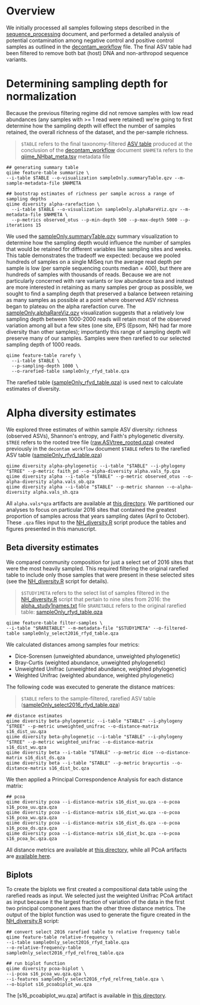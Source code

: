 
# Overview
We initially processed all samples following steps described in the [sequence_processing](https://github.com/devonorourke/nhguano/blob/master/docs/sequence_processing.md) document, and performed a detailed analysis of potential contamination among negative control and positive control samples as outlined in the [decontam_workflow](https://github.com/devonorourke/nhguano/blob/master/docs/decontam_workflow.md) file. The final ASV table had been filtered to remove both bat (host) DNA and non-arthropod sequence variants.

# Determining sampling depth for normalization
Because the previous filtering regime did not remove samples with low read abundances (any samples with >= 1 read were retained) we're going to first determine how the sampling depth will effect the number of samples retained, the overall richness of the dataset, and the per-sample richness.
> `$TABLE` refers to the final taxonomy-filtered [ASV table](https://github.com/devonorourke/nhguano/data/qiime_qza/ASVtable/sampleOnly_arthOnly_table.qza) produced at the conclusion of the [decontam_workflow](https://github.com/devonorourke/nhguano/blob/master/docs/decontam_workflow.md) document
> `$NHMETA` refers to the [qiime_NHbat_meta.tsv](https://github.com/devonorourke/nhguano/data/metadata/qiime_NHbat_meta.tsv) metadata file

```
## generating summary table
qiime feature-table summarize \
--i-table $TABLE --o-visualization sampleOnly.summaryTable.qzv --m-sample-metadata-file $NHMETA

## bootstrap estimates of richness per sample across a range of sampling depths
qiime diversity alpha-rarefaction \
  --i-table $TABLE --o-visualization sampleOnly.alphaRareViz.qzv --m-metadata-file $NHMETA \
  --p-metrics observed_otus --p-min-depth 500 --p-max-depth 5000 --p-iterations 15
```

We used the [sampleOnly.summaryTable.qzv](https://github.com/devonorourke/nhguano/data/qiime_qzv/table_sumry/sampleOnly.summaryTable.qzv) summary visualization to determine how the sampling depth would influence the number of samples that would be retained for different variables like sampling sites and weeks. This table demonstrates the tradeoff we expected: because we pooled hundreds of samples on a single MiSeq run the average read depth per sample is low (per sample sequencing counts median = 400), but there are hundreds of samples with thousands of reads. Because we are not particularly concerned with rare variants or low abundance taxa and instead are more interested in retaining as many samples per group as possible, we sought to find a sampling depth that preserved a balance between retaining as many samples as possible at a point where observed ASV richness began to plateau on the alpha rarefaction curve. The [sampleOnly.alphaRareViz.qzv](https://github.com/devonorourke/nhguano/data/qiime_qzv/alpha_viz/sampleOnly.alphaRareViz.qzv) visualization suggests that a relatively low sampling depth between 1000-2000 reads will retain most of the observed variation among all but a few sites (one site, EPS (Epsom, NH) had far more diversity than other samples); importantly this range of sampling depth will preserve many of our samples. Samples were then rarefied to our selected sampling depth of 1000 reads.

```
qiime feature-table rarefy \
  --i-table $TABLE \
  --p-sampling-depth 1000 \
  --o-rarefied-table sampleOnly_rfyd_table.qza
```

The rarefied table ([sampleOnly_rfyd_table.qza](https://github.com/devonorourke/nhguano/data/qiime_qza/ASVtable/sampleOnly_rfyd_table.qza)) is used next to calculate estimates of diversity.

# Alpha diversity estimates

We explored three estimates of within sample ASV diversity: richness (observed ASVs), Shannon's entropy, and Faith's phylogenetic diversity.
`$TREE` refers to the rooted tree file ([raw.ASVtree_rooted.qza](https://github.com/devonorourke/nhguano/data/qiime_qza/trees)) created previously in the `decontam workflow` document
`$TABLE` refers to the rarefied ASV table ([sampleOnly_rfyd_table.qza](https://github.com/devonorourke/nhguano/data/qiime_qza/ASVtable/sampleOnly_rfyd_table.qza))

```
qiime diversity alpha-phylogenetic --i-table "$TABLE" --i-phylogeny "$TREE" --p-metric faith_pd --o-alpha-diversity alpha.vals_fp.qza
qiime diversity alpha --i-table "$TABLE" --p-metric observed_otus --o-alpha-diversity alpha.vals_ob.qza
qiime diversity alpha --i-table "$TABLE" --p-metric shannon --o-alpha-diversity alpha.vals_sh.qza
```

All `alpha.vals*qza` artifacts are available at [this directory](https://github.com/devonorourke/nhguano/data/qiime_qza/alpha). We partitioned our analyses to focus on particular 2016 sites that contained the greatest proportion of samples across that years sampling dates (April to October). These `.qza` files input to the [NH_diversity.R](https://github.com/devonorourke/nhguano/scripts/r_scripts/NH_diversity.R) script produce the tables and figures presented in this manuscript.


## Beta diversity estimates

We compared community composition for just a select set of 2016 sites that were the most heavily sampled. This required filtering the original rarefied table to include only those samples that were present in these selected sites (see the [NH_diversity.R](https://github.com/devonorourke/nhguano/scripts/r_scripts/NH_diversity.R) script for details).
> `$STUDY1META` refers to the select list of samples filtered in the [NH_diversity.R](https://github.com/devonorourke/nhguano/scripts/r_scripts/NH_diversity.R) script that pertain to nine sites from 2016: the [alpha_study1names.txt](https://github.com/devonorourke/nhguano/data/metadata/alpha_study1names.txt) file
> `$RARETABLE` refers to the original rarefied table: [sampleOnly_rfyd_table.qza](https://github.com/devonorourke/nhguano/data/qiime_qza/ASVtable/sampleOnly_rfyd_table.qza)

```
qiime feature-table filter-samples \
--i-table "$RARETABLE" --m-metadata-file "$STUDY1META" --o-filtered-table sampleOnly_select2016_rfyd_table.qza
```

We calculated distances among samples four metrics:
- Dice-Sorensen (unweighted abundance, unweighted phylogenetic)  
- Bray-Curtis (weighted abundance, unweighted phylogenetic)  
- Unweighted Unifrac (unweighted abundance, weighted phylogenetic)  
- Weighted Unifrac (weighted abundance, weighted phylogenetic)  

The following code was executed to generate the distance matrices:
> `$TABLE` refers to the sample-filtered, rarefied ASV table ([sampleOnly_select2016_rfyd_table.qza](https://github.com/devonorourke/nhguano/data/qiime_qza/ASVtable/sampleOnly_select2016_rfyd_table.qza))

```
## distance estimates
qiime diversity beta-phylogenetic --i-table "$TABLE" --i-phylogeny "$TREE" --p-metric unweighted_unifrac --o-distance-matrix s16_dist_uu.qza
qiime diversity beta-phylogenetic --i-table "$TABLE" --i-phylogeny "$TREE" --p-metric weighted_unifrac --o-distance-matrix s16_dist_wu.qza
qiime diversity beta --i-table "$TABLE" --p-metric dice --o-distance-matrix s16_dist_ds.qza
qiime diversity beta --i-table "$TABLE" --p-metric braycurtis --o-distance-matrix s16_dist_bc.qza
```

We then applied a Principal Correspondence Analysis for each distance matrix:  
```
## pcoa
qiime diversity pcoa --i-distance-matrix s16_dist_uu.qza --o-pcoa s16_pcoa_uu.qza.qza
qiime diversity pcoa --i-distance-matrix s16_dist_wu.qza --o-pcoa s16_pcoa_wu.qza.qza
qiime diversity pcoa --i-distance-matrix s16_dist_ds.qza --o-pcoa s16_pcoa_ds.qza.qza
qiime diversity pcoa --i-distance-matrix s16_dist_bc.qza --o-pcoa s16_pcoa_bc.qza.qza
```

All distance metrics are available at [this directory](https://github.com/devonorourke/nhguano/data/qiime_qza/distmat/select2016), while all PCoA artifacts are [available here](https://github.com/devonorourke/nhguano/data/qiime_qza/pcoa/select2016).  


## Biplots
To create the biplots we first created a compositional data table using the rarefied reads as input. We selected just the weighted Unifrac PCoA artifact as input because it the largest fraction of variation of the data in the first two principal component axes than the other three distance metrics. The output of the biplot function was used to generate the figure created in the [NH_diversity.R](https://github.com/devonorourke/nhguano/scripts/r_scripts/NH_diversity.R) script:

```
## convert select 2016 rarefied table to relative frequency table
qiime feature-table relative-frequency \
--i-table sampleOnly_select2016_rfyd_table.qza
--o-relative-frequency-table sampleOnly_select2016_rfyd_relfreq_table.qza

## run biplot function
qiime diversity pcoa-biplot \
--i-pcoa s16_pcoa_wu.qza.qza \
--i-features sampleOnly_select2016_rfyd_relfreq_table.qza \
--o-biplot s16_pcoabiplot_wu.qza
```

The [s16_pcoabiplot_wu.qza] artifact is available in [this directory](https://github.com/devonorourke/nhguano/data/qiime_qza/biplots).
